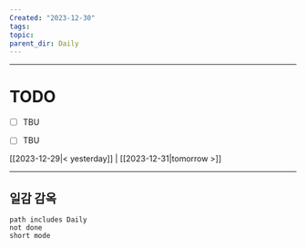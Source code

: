 ```yaml
---
Created: "2023-12-30"
tags: 
topic: 
parent_dir: Daily
---
```



----
# TODO
- [ ] TBU 
- [ ] TBU  
  
  
[[2023-12-29|< yesterday]] | [[2023-12-31|tomorrow >]]  
  
---  
## 일감 감옥  
```tasks  
path includes Daily  
not done  
short mode  
```